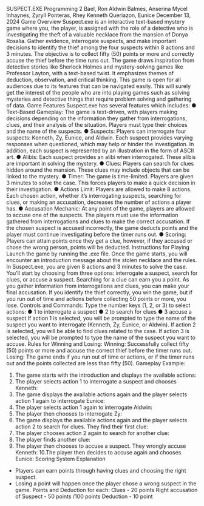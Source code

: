 SUSPECT.EXE
Programming 2
Bael, Ron Aldwin
Balmes, Anserina Mycel
Inhaynes, Zyryll
Ponteras, Rhey Kenneth
Queriazon, Eunice
December 13, 2024
Game Overview
Suspect.exe is an interactive text-based mystery game where you, the player,
is assigned with the role of a detective who is investigating the theft of a valuable
necklace from the mansion of Donya Rosalia. Gather evidence, interrogate suspects,
and make important decisions to identify the thief among the four suspects within 8
actions and 3 minutes. The objective is to collect fifty (50) points or more and
correctly accuse the thief before the time runs out.
The game draws inspiration from detective stories like Sherlock Holmes and
mystery-solving games like Professor Layton, with a text-based twist. It emphasizes
themes of deduction, observation, and critical thinking.
This game is open for all audiences due to its features that can be navigated
easily. This will surely get the interest of the people who are into playing games such
as solving mysteries and detective things that require problem solving and gathering
of data.
Game Features
Suspect.exe has several features which includes:
● Text-Based Gameplay: The game is text-driven, with players making
decisions depending on the information they gather from interrogations, clues,
and their analysis of the situation. Players must type their choices and the
name of the suspects.
● Suspects: Players can interrogate four suspects: Kenneth, Zy, Eunice, and
Aldwin. Each suspect provides varying responses when questioned, which
may help or hinder the investigation. In addition, each suspect is represented
by an illustration in the form of ASCII art.
● Alibis: Each suspect provides an alibi when interrogated. These alibis are
important in solving the mystery.
● Clues: Players can search for clues hidden around the mansion. These clues
may include objects that can be linked to the mystery.
● Timer: The game is time-limited. Players are given 3 minutes to solve the
case. This forces players to make a quick decision in their investigation.
● Actions Limit: Players are allowed to make 8 actions. Each chosen action,
whether it’s interrogating suspects, searching for clues, or making an
accusation, decreases the number of actions a player has.
● Accusation Mechanic: At any point of the game, players are allowed to
accuse one of the suspects. The players must use the information gathered
from interrogations and clues to make the correct accusation. If the chosen
suspect is accused incorrectly, the game deducts points and the player must
continue investigating before the timer runs out.
● Scoring: Players can attain points once they get a clue, however, if they
accused or chose the wrong person, points will be deducted.
Instructions for Playing
Launch the game by running the .exe file. Once the game starts, you will
encounter an introduction message about the stolen necklace and the rules.
In Suspect.exe, you are given 8 actions and 3 minutes to solve the case.
You’ll start by choosing from three options: interrogate a suspect, search for clues, or
accuse a suspect. Searching for a clue can earn you a point. As you gather
information from interrogations and clues, you can make your final accusation. If you
identify the thief correctly, you win the game, but if you run out of time and actions
before collecting 50 points or more, you lose.
Controls and Commands:
Type the number keys (1, 2, or 3) to select actions:
● 1 to interrogate a suspect
● 2 to search for clues
● 3 accuse a suspect
If action 1 is selected, you will be prompted to type the name of the suspect you
want to interrogate (Kenneth, Zy, Eunice, or Aldwin).
If action 2 is selected, you will be able to find clues related to the case.
If action 3 is selected, you will be prompted to type the name of the suspect you
want to accuse.
Rules for Winning and Losing:
Winning: Successfully collect fifty (50) points or more and accuse the correct thief
before the timer runs out.
Losing: The game ends if you run out of time or actions, or if the timer runs out and
the points collected are less than fifty (50).
Gameplay Example:
1. The game starts with the introduction and displays the available actions:
2. The player selects action 1 to interrogate a suspect and chooses Kenneth:
3. The game displays the available actions again and the player selects action 1
again to interrogate Eunice:
4. The player selects action 1 again to interrogate Aldwin:
5. The player then chooses to interrogate Zy:
6. The game displays the available actions again and the player selects action 2
to search for clues. They find their first clue:
7. The player chooses action 2 again to search for another clue:
8. The player finds another clue:
9. The player then chooses to accuse a suspect. They wrongly accuse Kenneth:
10.The player then decides to accuse again and chooses Eunice:
Scoring System Explanation
- Players can earn points through having clues and choosing the right suspect.
- Losing a point will happen once the player chose a wrong suspect in the
game.
Points and Deduction for each:
Clues - 20 points
Right accusation of Suspect - 50 points /100 points
Deduction - 10 point
